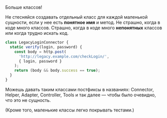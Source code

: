 Больше классов!

Не стесняйся создавать отдельный класс для каждой маленькой сущности, если у нее есть **понятное имя** и метод. Не страшно, когда в коде много классов. Страшно, когда в коде много **непонятных** классов или когда трудно искать код.

```javascript
class LegacyLoginConnector {
  static verify(login, password) {
    const body = http.post(
      'http://legacy.example.com/checkLogin/', 
      { login, password }
    );
    return (body && body.success == true);
  }
}
```

Можешь давать таким классами постфиксы в названиях: Connector, Helper, Adapter, Controller, Tools и так далее — чтобы было очевидно, что это не сущность.

(Кроме того, маленькие классы легко покрывать тестами.)
